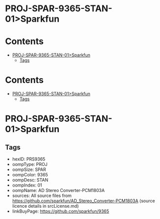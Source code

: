 
PROJ-SPAR-9365-STAN-01>Sparkfun
===============================

Contents
========

* [PROJ-SPAR-9365-STAN-01>Sparkfun](#proj-spar-9365-stan-01sparkfun)
	* [Tags](#tags)

Contents
========

* [PROJ-SPAR-9365-STAN-01>Sparkfun](#proj-spar-9365-stan-01sparkfun)
	* [Tags](#tags)

# PROJ-SPAR-9365-STAN-01>Sparkfun

## Tags

- hexID: PRS9365
- oompType: PROJ
- oompSize: SPAR
- oompColor: 9365
- oompDesc: STAN
- oompIndex: 01
- oompName: AD Stereo Converter-PCM1803A
- sources: All source files from https://github.com/sparkfun/AD_Stereo_Converter-PCM1803A (source licence details in srcLicense.md)
- linkBuyPage: https://github.com/sparkfun/9365

